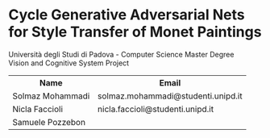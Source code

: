 # Cycle Generative Adversarial Nets for Style Transfer of Monet Paintings
Università degli Studi di Padova - Computer Science Master Degree <br />
Vision and Cognitive System Project

 <table>
  <tr>
    <th>Name</th>
    <th>Email</th>
  </tr>
  <tr>
    <td>Solmaz Mohammadi</td>
    <td>solmaz.mohammadi@studenti.unipd.it</td>
  </tr>
  <tr>
    <td>Nicla Faccioli</td>
    <td>nicla.faccioli@studenti.unipd.it</td>
  </tr>
  <tr>
    <td>Samuele Pozzebon</td>
    <td></td>
  </tr>
</table> 
